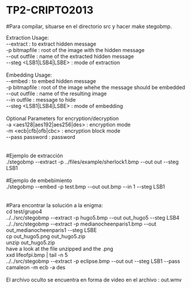 TP2-CRIPTO2013
==============

#Para compilar, situarse en el directorio src y hacer make stegobmp.

Extraction Usage:<br>
--extract                : to extract hidden message<br>
-p bitmapfile            : root of the image with the hidden message<br>
--out outfile            : name of the extracted hidden message<br>
--steg  <LSB1|LSB4|LSBE>  : mode of extraction<br>
<br>
Embedding Usage:<br>
--embed                  : to embed hidden message<br>
-p bitmapfile            : root of the image whehe the message should be embedded<br>
--out outfile            : name of the resulting image<br>
--in outfile             : message to hide<br>
--steg  <LSB1|LSB4|LSBE>  : mode of embedding<br>
<br>
Optional Parameters for encryption/decryption<br>
-a <aes128|aes192|aes256|des> : encryption mode<br>
-m <ecb|cfb|ofb|cbc>          : encryption block mode<br>
--pass password               : password<br>
<br><br>
#Ejemplo de extracción<br>
./stegobmp --extract -p ../files/example/sherlock1.bmp --out out --steg LSB1<br>
<br>
#Ejemplo de embebimiento<br>
./stegobmp --embed -p test.bmp --out out.bmp --in 1 --steg LSB1<br>
<br>
<br>
#Para encontrar la solución a la enigma:<br>
cd test/grupo4<br>
../../src/stegobmp --extract -p hugo5.bmp --out out_hugo5 --steg LSB4<br>
../../src/stegobmp --extract -p medianocheenparis1.bmp --out out_medianocheenparis1 --steg LSBE<br>
cp out_hugo5.png out_hugo5.zip<br>
unzip out_hugo5.zip<br>
have a look at the file unzipped and the .png<br>
xxd lifeofpi.bmp | tail -n 5<br>
../../src/stegobmp --extract -p eclipse.bmp --out out --steg LSB1 --pass camaleon -m ecb -a des<br>
<br>
El archivo oculto se encuentra en forma de video en el archivo : out.wmv<br>

